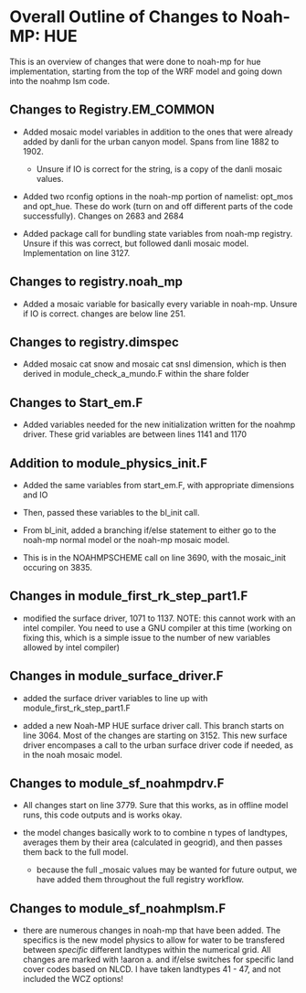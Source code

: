 # Overall Outline of Changes to Noah-MP: HUE

This is an overview of changes that were done to noah-mp for hue implementation,
starting from the top of the WRF model and going down into the noahmp lsm code.

## Changes to Registry.EM_COMMON
+ Added mosaic model variables in addition to the ones that were already added by danli for the urban canyon model. Spans from line 1882 to 1902.
  + Unsure if IO is correct for the string, is a copy of the danli mosaic values.

+ Added two rconfig options in the noah-mp portion of namelist: opt_mos and opt_hue. These do work (turn on and off different parts of the code successfully). Changes on 2683 and 2684

+ Added package call for bundling state variables from noah-mp registry. Unsure if this was correct, but followed danli mosaic model. Implementation on line 3127.

## Changes to registry.noah_mp

+ Added a mosaic variable for basically every variable in noah-mp. Unsure if IO is correct. changes are below line 251.

## Changes to registry.dimspec

+ Added mosaic cat snow and mosaic cat snsl dimension, which is then derived in module_check_a_mundo.F within the share folder

## Changes to Start_em.F

+ Added variables needed for the new initialization written for the noahmp driver. These grid variables are between lines 1141 and 1170

## Addition to module_physics_init.F

+ Added the same variables from start_em.F, with appropriate dimensions and IO

+ Then, passed these variables to the bl_init call.

+ From bl_init, added a branching if/else statement to either go to the noah-mp normal model or the noah-mp mosaic model.

+ This is in the NOAHMPSCHEME call on line 3690, with the mosaic_init occuring on 3835.

## Changes in module_first_rk_step_part1.F

+ modified the surface driver, 1071 to 1137. NOTE: this cannot work with an intel compiler. You need to use a GNU compiler at this time (working on fixing this, which is a simple issue to the number of new variables allowed by intel compiler)

## Changes in module_surface_driver.F

+ added the surface driver variables to line up with module_first_rk_step_part1.F

+ added a new Noah-MP HUE surface driver call. This branch starts on line 3064. Most of the changes are starting on 3152. This new surface driver encompases a call to the urban surface driver code if needed, as in the noah mosaic model.

## Changes to module_sf_noahmpdrv.F

+ All changes start on line 3779. Sure that this works, as in offline model runs, this code outputs and is works okay.

+ the model changes basically work to to combine n types of landtypes, averages them by their area (calculated in geogrid), and then passes them back to the full model.

  + because the full _mosaic values may be wanted for future output, we have added them throughout the full registry workflow.

## Changes to module_sf_noahmplsm.F

+ there are numerous changes in noah-mp that have been added. The specifics is the new model physics to allow for water to be transfered between *specific* different landtypes within the numerical grid. All changes are marked with !aaron a. and if/else switches for specific land cover codes based on NLCD. I have taken landtypes 41 - 47, and not included the WCZ options!
